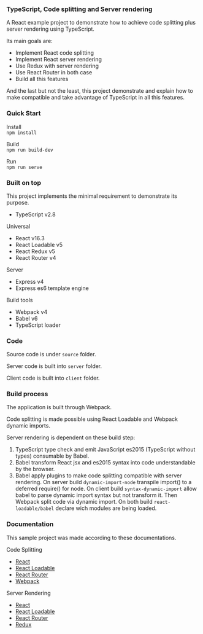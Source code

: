 ### TypeScript, Code splitting and Server rendering

A React example project to demonstrate how to achieve code splitting plus server rendering using TypeScript.

Its main goals are:

- Implement React code splitting
- Implement React server rendering
- Use Redux with server rendering
- Use React Router in both case
- Build all this features

And the last but not the least, this project demonstrate and explain how to make compatible and take advantage of TypeScript in all this features.

### Quick Start

Install     
```npm install```

Build   
```npm run build-dev```

Run     
```npm run serve```

### Built on top

This project implements the minimal requirement to demonstrate its purpose.

- TypeScript v2.8

Universal

- React v16.3
- React Loadable v5
- React Redux v5
- React Router v4

Server

- Express v4
- Express es6 template engine

Build tools

- Webpack v4
- Babel v6
- TypeScript loader

### Code

Source code is under ```source``` folder.

Server code is built into ```server``` folder.

Client code is built into ```client``` folder.

### Build process

The application is built through Webpack.

Code splitting is made possible using React Loadable and Webpack dynamic imports.

Server rendering is dependent on these build step:

1. TypeScript type check and emit JavaScript es2015 (TypeScript without types) consumable by Babel.
2. Babel transform React jsx and es2015 syntax into code understandable by the browser.
3. Babel apply plugins to make code splitting compatible with server rendering.
On server build
```dynamic-import-node``` transpile import() to a deferred require() for node.
On client build
```syntax-dynamic-import``` allow babel to parse dynamic import syntax but not transform it. Then Webpack split code via dynamic import.
On both build
```react-loadable/babel``` declare wich modules are being loaded.

### Documentation

This sample project was made according to these documentations.

Code Splitting

- [React](https://reactjs.org/docs/code-splitting.html)
- [React Loadable](https://github.com/jamiebuilds/react-loadable#------------guide)
- [React Router](https://reacttraining.com/react-router/web/guides/code-splitting)
- [Webpack](https://webpack.js.org/guides/code-splitting)

Server Rendering

- [React](https://reactjs.org/docs/react-dom-server.html)
- [React Loadable](https://github.com/jamiebuilds/react-loadable#------------server-side-rendering)
- [React Router](https://reacttraining.com/react-router/web/guides/server-rendering)
- [Redux](https://redux.js.org/recipes/server-rendering)

